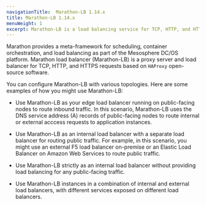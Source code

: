 ```yaml
---
navigationTitle:  Marathon-LB 1.14.x
title: Marathon-LB 1.14.x
menuWeight: 1
excerpt: Marathon-LB is a load balancing service for TCP, HTTP, and HTTPS requests
---
```


<!-- This source repo for this topic is https://github.com/dcos/dcos-docs -->

Marathon provides a meta-framework for scheduling, container orchestration, and load balancing as part of the Mesosphere DC/OS platform. Marathon load balancer (Marathon-LB) is a proxy server and load balancer for TCP, HTTP, and HTTPS requests based on `HAProxy` open-source software.

You can configure Marathon-LB with various topologies. Here are some examples of how you might use Marathon-LB:

* Use Marathon-LB as your edge load balancer running on public-facing nodes to route inbound traffic. In this scenario, Marathon-LB uses the DNS service address (A) records of public-facing nodes to route internal or external acccess requests to application instances.

* Use Marathon-LB as an internal load balancer with a separate load balancer for routing public traffic. For example, in this scenario, you might use an external F5 load balancer on-premise or an Elastic Load Balancer on Amazon Web Services to route public traffic.

* Use Marathon-LB strictly as an internal load balancer without providing load balancing for any public-facing traffic.

* Use Marathon-LB instances in a combination of internal and external load balancers, with different services exposed on different load balancers.
